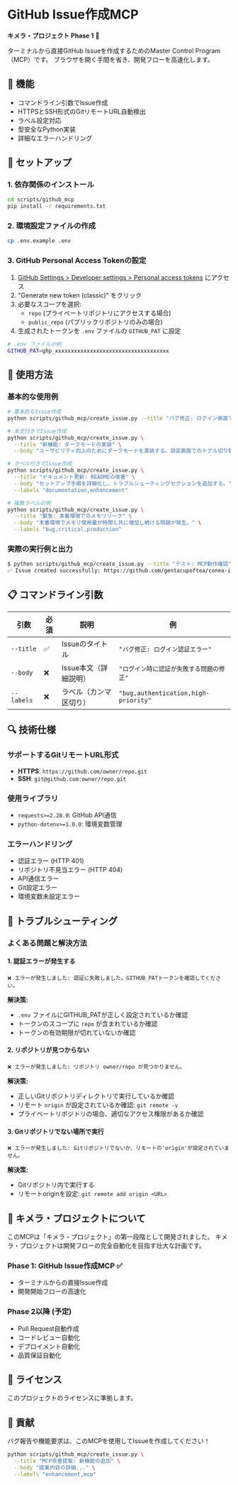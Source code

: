 # GitHub Issue作成MCP

**キメラ・プロジェクト Phase 1** 🚀

ターミナルから直接GitHub Issueを作成するためのMaster Control Program（MCP）です。
ブラウザを開く手間を省き、開発フローを高速化します。

## 🎯 機能

- コマンドライン引数でIssue作成
- HTTPSとSSH形式のGitリモートURL自動検出
- ラベル設定対応
- 型安全なPython実装
- 詳細なエラーハンドリング

## 🔧 セットアップ

### 1. 依存関係のインストール

```bash
cd scripts/github_mcp
pip install -r requirements.txt
```

### 2. 環境設定ファイルの作成

```bash
cp .env.example .env
```

### 3. GitHub Personal Access Tokenの設定

1. [GitHub Settings > Developer settings > Personal access tokens](https://github.com/settings/tokens) にアクセス
2. "Generate new token (classic)" をクリック
3. 必要なスコープを選択:
   - `repo` (プライベートリポジトリにアクセスする場合)
   - `public_repo` (パブリックリポジトリのみの場合)
4. 生成されたトークンを `.env` ファイルの `GITHUB_PAT` に設定

```bash
# .env ファイルの例
GITHUB_PAT=ghp_xxxxxxxxxxxxxxxxxxxxxxxxxxxxxxxxxxxx
```

## 🚀 使用方法

### 基本的な使用例

```bash
# 基本的なIssue作成
python scripts/github_mcp/create_issue.py --title "バグ修正: ログイン画面でエラーが発生"

# 本文付きでIssue作成
python scripts/github_mcp/create_issue.py \
  --title "新機能: ダークモードの実装" \
  --body "ユーザビリティ向上のためにダークモードを実装する。設定画面でのトグル切り替えも含む。"

# ラベル付きでIssue作成
python scripts/github_mcp/create_issue.py \
  --title "ドキュメント更新: READMEの改善" \
  --body "セットアップ手順を詳細化し、トラブルシューティングセクションを追加する。" \
  --labels "documentation,enhancement"

# 複数ラベルの例
python scripts/github_mcp/create_issue.py \
  --title "緊急: 本番環境でのメモリリーク" \
  --body "本番環境でメモリ使用量が時間と共に増加し続ける問題が発生。" \
  --labels "bug,critical,production"
```

### 実際の実行例と出力

```bash
$ python scripts/github_mcp/create_issue.py --title "テスト: MCP動作確認" --labels "test"
✅ Issue created successfully: https://github.com/gentacupoftea/conea-integration/issues/123
```

## 📋 コマンドライン引数

| 引数 | 必須 | 説明 | 例 |
|------|------|------|-----|
| `--title` | ✅ | Issueのタイトル | `"バグ修正: ログイン認証エラー"` |
| `--body` | ❌ | Issue本文（詳細説明） | `"ログイン時に認証が失敗する問題の修正"` |
| `--labels` | ❌ | ラベル（カンマ区切り） | `"bug,authentication,high-priority"` |

## 🔍 技術仕様

### サポートするGitリモートURL形式

- **HTTPS**: `https://github.com/owner/repo.git`
- **SSH**: `git@github.com:owner/repo.git`

### 使用ライブラリ

- `requests>=2.28.0`: GitHub API通信
- `python-dotenv>=1.0.0`: 環境変数管理

### エラーハンドリング

- 認証エラー (HTTP 401)
- リポジトリ不見当エラー (HTTP 404)
- API通信エラー
- Git設定エラー
- 環境変数未設定エラー

## 🚨 トラブルシューティング

### よくある問題と解決方法

#### 1. 認証エラーが発生する

```
❌ エラーが発生しました: 認証に失敗しました。GITHUB_PATトークンを確認してください。
```

**解決策:**
- `.env` ファイルにGITHUB_PATが正しく設定されているか確認
- トークンのスコープに `repo` が含まれているか確認
- トークンの有効期限が切れていないか確認

#### 2. リポジトリが見つからない

```
❌ エラーが発生しました: リポジトリ owner/repo が見つかりません。
```

**解決策:**
- 正しいGitリポジトリディレクトリで実行しているか確認
- リモート `origin` が設定されているか確認: `git remote -v`
- プライベートリポジトリの場合、適切なアクセス権限があるか確認

#### 3. Gitリポジトリでない場所で実行

```
❌ エラーが発生しました: Gitリポジトリでないか、リモートの'origin'が設定されていません。
```

**解決策:**
- Gitリポジトリ内で実行する
- リモートoriginを設定: `git remote add origin <URL>`

## 🔗 キメラ・プロジェクトについて

このMCPは「キメラ・プロジェクト」の第一段階として開発されました。
キメラ・プロジェクトは開発フローの完全自動化を目指す壮大な計画です。

### Phase 1: GitHub Issue作成MCP ✅
- ターミナルからの直接Issue作成
- 開発開始フローの高速化

### Phase 2以降 (予定)
- Pull Request自動作成
- コードレビュー自動化
- デプロイメント自動化
- 品質保証自動化

## 📄 ライセンス

このプロジェクトのライセンスに準拠します。

## 🤝 貢献

バグ報告や機能要求は、このMCPを使用してIssueを作成してください！

```bash
python scripts/github_mcp/create_issue.py \
  --title "MCP改善提案: 新機能の追加" \
  --body "提案内容の詳細..." \
  --labels "enhancement,mcp"
```